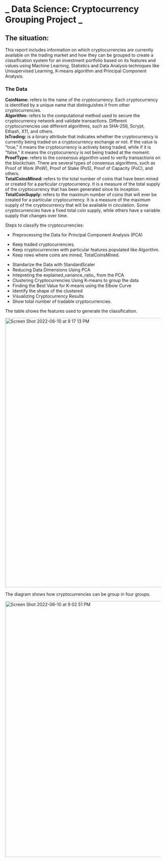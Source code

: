 # _ Data Science: Cryptocurrency Grouping Project _

## The situation: 
This report includes information on which cryptocurrencies are currently available on the trading market and how they can be grouped to create a classification system for an investment portfolio based on its features and values using Machine Learning, Statistics and Data Analysis techniques like Unsupervised Learning, K-means algorithm and Principal Component Analysis.

### The Data

<b> CoinName:</b> refers to the name of the cryptocurrency. Each cryptocurrency is identified by a unique name that distinguishes it from other cryptocurrencies. <br/>
<b>Algorithm:</b> refers to the computational method used to secure the cryptocurrency network and validate transactions. Different cryptocurrencies use different algorithms, such as SHA-256, Scrypt, Ethash, X11, and others.<br/>
<b>IsTrading:</b> is a binary attribute that indicates whether the cryptocurrency is currently being traded on a cryptocurrency exchange or not. If the value is "true," it means the cryptocurrency is actively being traded, while if it is "false," it means the cryptocurrency is not being traded at the moment.<br/>
<b>ProofType:</b> refers to the consensus algorithm used to verify transactions on the blockchain. There are several types of consensus algorithms, such as Proof of Work (PoW), Proof of Stake (PoS), Proof of Capacity (PoC), and others.<br/>
<b>TotalCoinsMined:</b> refers to the total number of coins that have been mined or created for a particular cryptocurrency. It is a measure of the total supply of the cryptocurrency that has been generated since its inception.<br/>
<b>TotalCoinSupply:</b> refers to the maximum number of coins that will ever be created for a particular cryptocurrency. It is a measure of the maximum supply of the cryptocurrency that will be available in circulation. Some cryptocurrencies have a fixed total coin supply, while others have a variable supply that changes over time.

Steps to classify the cryptocurrencies:

- Preprocessing the Data for Principal Component Analysis (PCA)
 * Keep traded cryptocurrencies. 
 * Keep cryptocurrencies with particular features populated like Algorithm.
 * Keep rows where coins are mined, TotalCoinsMined. 
 
- Standarize the Data with StandardScaler
- Reducing Data Dimensions Using PCA
- Intepreting the explained_variance_ratio_ from the PCA 
- Clustering Cryptocurrencies Using K-means to group the data
- Finding the Best Value for K-means using the Elbow Curve
- Identify the shape of the clustered
- Visualizing Cryptocurrency Results
- Show total number of tradable cryptocurrencies.


The table shows the features used to generate the classification.
  
 <img width="869" alt="Screen Shot 2022-06-10 at 9 17 13 PM" src="https://user-images.githubusercontent.com/1729991/173172187-420d5cad-1b8a-49e5-83a2-d53cc9367f7d.png">

 The diagram shows how cryptocurrencies can be group in four groups. 

<img width="826" alt="Screen Shot 2022-06-10 at 9 02 51 PM" src="https://user-images.githubusercontent.com/1729991/173171796-7c762217-ad04-421b-b5de-82a1339752b7.png">




